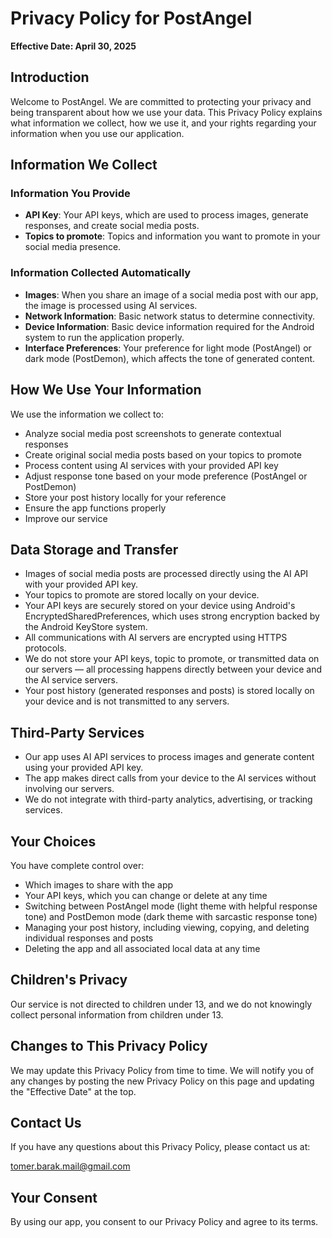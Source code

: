 # Privacy Policy for PostAngel

**Effective Date: April 30, 2025**

## Introduction

Welcome to PostAngel. We are committed to protecting your privacy and being transparent about how we use your data. This Privacy Policy explains what information we collect, how we use it, and your rights regarding your information when you use our application.

## Information We Collect

### Information You Provide
- **API Key**: Your API keys, which are used to process images, generate responses, and create social media posts.
- **Topics to promote**: Topics and information you want to promote in your social media presence.

### Information Collected Automatically
- **Images**: When you share an image of a social media post with our app, the image is processed using AI services.
- **Network Information**: Basic network status to determine connectivity.
- **Device Information**: Basic device information required for the Android system to run the application properly.
- **Interface Preferences**: Your preference for light mode (PostAngel) or dark mode (PostDemon), which affects the tone of generated content.

## How We Use Your Information

We use the information we collect to:
- Analyze social media post screenshots to generate contextual responses
- Create original social media posts based on your topics to promote
- Process content using AI services with your provided API key
- Adjust response tone based on your mode preference (PostAngel or PostDemon)
- Store your post history locally for your reference
- Ensure the app functions properly
- Improve our service

## Data Storage and Transfer

- Images of social media posts are processed directly using the AI API with your provided API key.
- Your topics to promote are stored locally on your device.
- Your API keys are securely stored on your device using Android's EncryptedSharedPreferences, which uses strong encryption backed by the Android KeyStore system.
- All communications with AI servers are encrypted using HTTPS protocols.
- We do not store your API keys, topic to promote, or transmitted data on our servers — all processing happens directly between your device and the AI service servers.
- Your post history (generated responses and posts) is stored locally on your device and is not transmitted to any servers.

## Third-Party Services

- Our app uses AI API services to process images and generate content using your provided API key.
- The app makes direct calls from your device to the AI services without involving our servers.
- We do not integrate with third-party analytics, advertising, or tracking services.

## Your Choices

You have complete control over:
- Which images to share with the app
- Your API keys, which you can change or delete at any time
- Switching between PostAngel mode (light theme with helpful response tone) and PostDemon mode (dark theme with sarcastic response tone)
- Managing your post history, including viewing, copying, and deleting individual responses and posts
- Deleting the app and all associated local data at any time

## Children's Privacy

Our service is not directed to children under 13, and we do not knowingly collect personal information from children under 13.

## Changes to This Privacy Policy

We may update this Privacy Policy from time to time. We will notify you of any changes by posting the new Privacy Policy on this page and updating the "Effective Date" at the top.

## Contact Us

If you have any questions about this Privacy Policy, please contact us at:

tomer.barak.mail@gmail.com

## Your Consent

By using our app, you consent to our Privacy Policy and agree to its terms.
